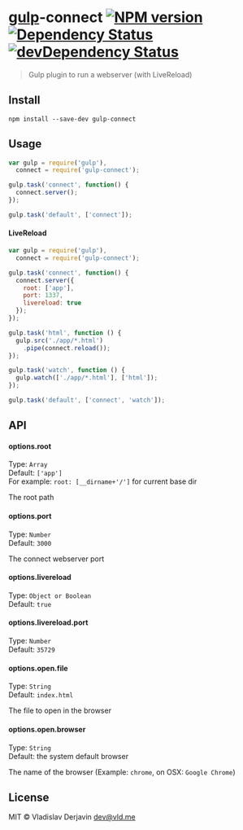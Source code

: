 [gulp](https://github.com/wearefractal/gulp)-connect [![NPM version](https://badge.fury.io/js/gulp-connect.png)](http://badge.fury.io/js/gulp-connect) [![Dependency Status](https://david-dm.org/avevlad/gulp-connect.png)](https://david-dm.org/avevlad/gulp-connect) [![devDependency Status](https://david-dm.org/avevlad/gulp-connect.png)](https://david-dm.org/avevlad/gulp-connect#info=devDependencies)
==================


> Gulp plugin to run a webserver (with LiveReload)

## Install

```
npm install --save-dev gulp-connect
```


## Usage

```js
var gulp = require('gulp'),
  connect = require('gulp-connect');

gulp.task('connect', function() {
  connect.server();
});

gulp.task('default', ['connect']);
```


#### LiveReload
```js
var gulp = require('gulp'),
  connect = require('gulp-connect');

gulp.task('connect', function() {
  connect.server({
    root: ['app'],
    port: 1337,
    livereload: true
  });
});

gulp.task('html', function () {
  gulp.src('./app/*.html')
    .pipe(connect.reload());
});

gulp.task('watch', function () {
  gulp.watch(['./app/*.html'], ['html']);
});

gulp.task('default', ['connect', 'watch']);
```


## API

#### options.root

Type: `Array`  
Default: `['app']`  
For example: `root: [__dirname+'/']` for current base dir

The root path

#### options.port

Type: `Number`  
Default: `3000`

The connect webserver port

#### options.livereload

Type: `Object or Boolean`  
Default: `true`

#### options.livereload.port

Type: `Number`  
Default: `35729`

#### options.open.file

Type: `String`  
Default: `index.html`

The file to open in the browser

#### options.open.browser

Type: `String`  
Default: the system default browser

The name of the browser (Example: `chrome`, on OSX: `Google Chrome`)


## License

MIT © Vladislav Derjavin <dev@vld.me>
